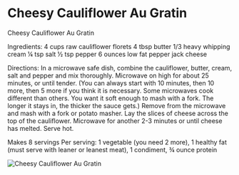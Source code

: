 # Cheesy Cauliflower Au Gratin

Cheesy Cauliflower Au Gratin 

Ingredients:
4 cups raw cauliflower florets
4 tbsp butter
1/3 heavy whipping cream
¼ tsp salt
½ tsp pepper
6 ounces low fat pepper jack cheese

Directions:
In a microwave safe dish, combine the cauliflower, butter, cream, salt and pepper and mix thoroughly. Microwave on high for about 25 minutes, or until tender. (You can always start with 10 minutes, then 10 more, then 5 more if you think it is necessary. Some microwaves cook different than others. You want it soft enough to mash with a fork. The longer it stays in, the thicker the sauce gets.) Remove from the microwave and mash with a fork or potato masher. Lay the slices of cheese across the top of the cauliflower. Microwave for another 2-3 minutes or until cheese has melted. Serve hot.

Makes 8 servings
Per serving: 1 vegetable (you need 2 more), 1 healthy fat (must serve with leaner or leanest meat), 1 condiment, ¾ ounce protein

![Cheesy Cauliflower Au Gratin](./Cheesy%20Cauliflower%20Au%20Gratin.png)

